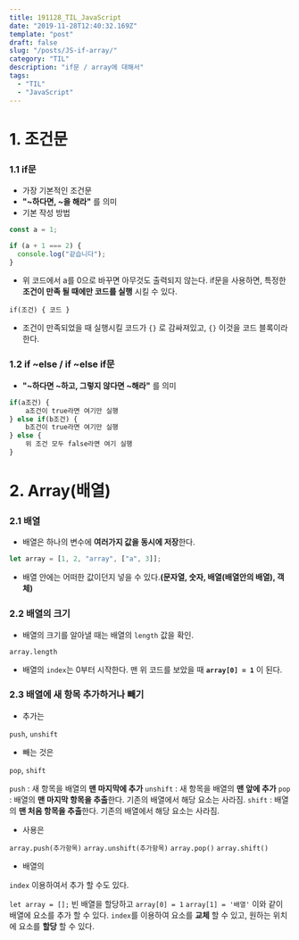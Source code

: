 ```yaml
---
title: 191128_TIL_JavaScript
date: "2019-11-28T12:40:32.169Z"
template: "post"
draft: false
slug: "/posts/JS-if-array/"
category: "TIL"
description: "if문 / array에 대해서"
tags:
  - "TIL"
  - "JavaScript"
---
```


# 1. 조건문

### **1.1 if문**

- 가장 기본적인 조건문
- **"~하다면, ~을 해라"** 를 의미
- 기본 작성 방법

```javascript
const a = 1;

if (a + 1 === 2) {
  console.log("같습니다");
}
```

- 위 코드에서 a를 0으로 바꾸면 아무것도 출력되지 않는다. if문을 사용하면, 특정한 **조건이 만족 될 때에만 코드를 실행** 시킬 수 있다.

`if(조건) { 코드 }`

- 조건이 만족되었을 때 실행시킬 코드가 `{}` 로 감싸져있고, `{}` 이것을 코드 블록이라 한다.

### **1.2 if ~else / if ~else if문**

- **"~하다면 ~하고, 그렇지 않다면 ~해라"** 를 의미

```javascript
if(a조건) {
	a조건이 true라면 여기만 실행
} else if(b조건) {
	b조건이 true라면 여기만 실행
} else {
	위 조건 모두 false라면 여기 실행
}
```

# 2. Array(배열)

### **2.1 배열**

- 배열은 하나의 변수에 **여러가지 값을 동시에 저장**한다.

```javascript
let array = [1, 2, "array", ["a", 3]];
```

- 배열 안에는 어떠한 값이던지 넣을 수 있다.**(문자열, 숫자, 배열(배열안의 배열), 객체)**

### **2.2 배열의 크기**

- 배열의 크기를 알아낼 때는 배열의 `length` 값을 확인.

`array.length`

- 배열의 `index`는 0부터 시작한다. 맨 위 코드를 보았을 때 **`array[0] = 1`** 이 된다.

### **2.3 배열에 새 항목 추가하거나 빼기**

- 추가는

`push`, `unshift`

- 빼는 것은

`pop`, `shift`

`push` : 새 항목을 배열의 **맨 마지막에 추가**
`unshift` : 새 항목을 배열의 **맨 앞에 추가**
`pop` : 배열의 **맨 마지막 항목을 추출**한다. 기존의 배열에서 해당 요소는 사라짐.
`shift` : 배열의 **맨 처음 항목을 추출**한다. 기존의 배열에서 해당 요소는 사라짐.

- 사용은

`array.push(추가항목)` `array.unshift(추가항목)` `array.pop()` `array.shift()`

- 배열의

`index` 이용하여서 추가 할 수도 있다.

`let array = [];` 빈 배열을 할당하고 `array[0] = 1` `array[1] = '배열'` 이와 같이 배열에 요소를 추가 할 수 있다.
`index`를 이용하여 요소를 **교체** 할 수 있고, 원하는 위치에 요소를 **할당** 할 수 있다.
